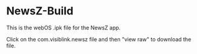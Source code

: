 # NewsZ-Build

This is the webOS .ipk file for the NewsZ app.

Click on the com.visiblink.newsz file and then "view raw" to download the file.
